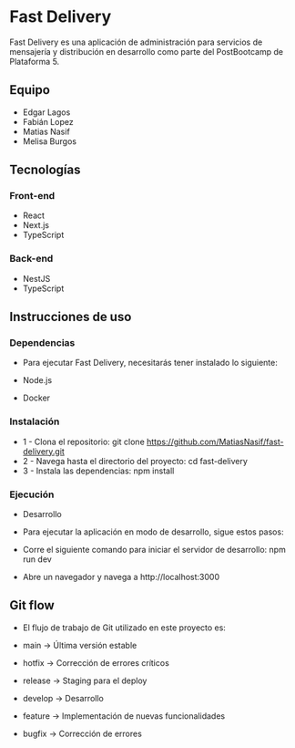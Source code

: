 # Fast Delivery

Fast Delivery es una aplicación de administración para servicios de mensajería y distribución en desarrollo como parte del PostBootcamp de Plataforma 5.

## Equipo
- Edgar Lagos
- Fabián Lopez
- Matias Nasif
- Melisa Burgos

## Tecnologías

### Front-end
- React
- Next.js
- TypeScript

### Back-end
- NestJS
- TypeScript

## Instrucciones de uso

### Dependencias

- Para ejecutar Fast Delivery, necesitarás tener instalado lo siguiente:

- Node.js
- Docker

### Instalación

- 1 - Clona el repositorio: git clone https://github.com/MatiasNasif/fast-delivery.git
- 2 - Navega hasta el directorio del proyecto: cd fast-delivery
- 3 - Instala las dependencias: npm install


### Ejecución
- Desarrollo

- Para ejecutar la aplicación en modo de desarrollo, sigue estos pasos:

- Corre el siguiente comando para iniciar el servidor de desarrollo: npm run dev
- Abre un navegador y navega a http://localhost:3000

## Git flow

- El flujo de trabajo de Git utilizado en este proyecto es:

- main -> Última versión estable
- hotfix -> Corrección de errores críticos
- release -> Staging para el deploy
- develop -> Desarrollo
- feature -> Implementación de nuevas funcionalidades
- bugfix -> Corrección de errores